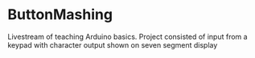 # ButtonMashing
Livestream of teaching Arduino basics.  Project consisted of input from a keypad with character output shown on seven  segment display

